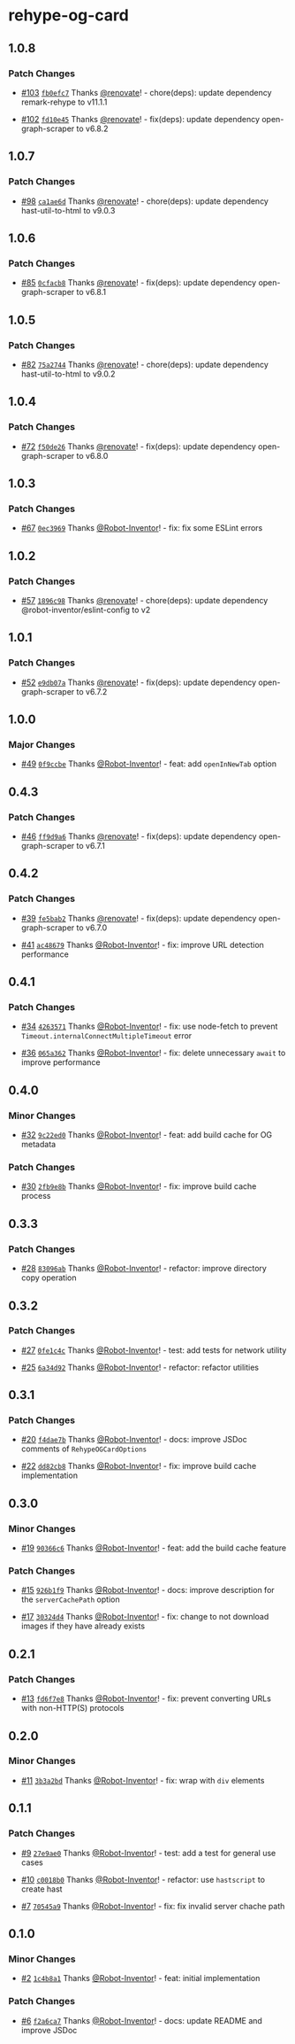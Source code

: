 # rehype-og-card

## 1.0.8

### Patch Changes

-   [#103](https://github.com/Robot-Inventor/rehype-og-card/pull/103) [`fb0efc7`](https://github.com/Robot-Inventor/rehype-og-card/commit/fb0efc761ac530846c1e3d2dbc52cf20eb5a3b85) Thanks [@renovate](https://github.com/apps/renovate)! - chore(deps): update dependency remark-rehype to v11.1.1

-   [#102](https://github.com/Robot-Inventor/rehype-og-card/pull/102) [`fd10e45`](https://github.com/Robot-Inventor/rehype-og-card/commit/fd10e45501492f1d5e7b0482444a7835d1ef862d) Thanks [@renovate](https://github.com/apps/renovate)! - fix(deps): update dependency open-graph-scraper to v6.8.2

## 1.0.7

### Patch Changes

-   [#98](https://github.com/Robot-Inventor/rehype-og-card/pull/98) [`ca1ae6d`](https://github.com/Robot-Inventor/rehype-og-card/commit/ca1ae6dc071507d7aa68abe1864197f6963ebfca) Thanks [@renovate](https://github.com/apps/renovate)! - chore(deps): update dependency hast-util-to-html to v9.0.3

## 1.0.6

### Patch Changes

-   [#85](https://github.com/Robot-Inventor/rehype-og-card/pull/85) [`0cfacb8`](https://github.com/Robot-Inventor/rehype-og-card/commit/0cfacb8a9d86ab3293df787a59eb4ba3caf853bb) Thanks [@renovate](https://github.com/apps/renovate)! - fix(deps): update dependency open-graph-scraper to v6.8.1

## 1.0.5

### Patch Changes

-   [#82](https://github.com/Robot-Inventor/rehype-og-card/pull/82) [`75a2744`](https://github.com/Robot-Inventor/rehype-og-card/commit/75a2744e25cc8995a0b2de78adc27f74978a4e13) Thanks [@renovate](https://github.com/apps/renovate)! - chore(deps): update dependency hast-util-to-html to v9.0.2

## 1.0.4

### Patch Changes

-   [#72](https://github.com/Robot-Inventor/rehype-og-card/pull/72) [`f50de26`](https://github.com/Robot-Inventor/rehype-og-card/commit/f50de265e55699165a96dc506cd9c5ecbc0fa82e) Thanks [@renovate](https://github.com/apps/renovate)! - fix(deps): update dependency open-graph-scraper to v6.8.0

## 1.0.3

### Patch Changes

-   [#67](https://github.com/Robot-Inventor/rehype-og-card/pull/67) [`0ec3969`](https://github.com/Robot-Inventor/rehype-og-card/commit/0ec3969b230d6655a7aae3afa55ba346ab33e8ec) Thanks [@Robot-Inventor](https://github.com/Robot-Inventor)! - fix: fix some ESLint errors

## 1.0.2

### Patch Changes

-   [#57](https://github.com/Robot-Inventor/rehype-og-card/pull/57) [`1896c98`](https://github.com/Robot-Inventor/rehype-og-card/commit/1896c98277c62445391bf445e74c55f80467b8af) Thanks [@renovate](https://github.com/apps/renovate)! - chore(deps): update dependency @robot-inventor/eslint-config to v2

## 1.0.1

### Patch Changes

-   [#52](https://github.com/Robot-Inventor/rehype-og-card/pull/52) [`e9db07a`](https://github.com/Robot-Inventor/rehype-og-card/commit/e9db07a7162410c54f30acfe22d70c232911da58) Thanks [@renovate](https://github.com/apps/renovate)! - fix(deps): update dependency open-graph-scraper to v6.7.2

## 1.0.0

### Major Changes

-   [#49](https://github.com/Robot-Inventor/rehype-og-card/pull/49) [`0f9ccbe`](https://github.com/Robot-Inventor/rehype-og-card/commit/0f9ccbe13ddca30ab05887a93af759e66a7ff0a0) Thanks [@Robot-Inventor](https://github.com/Robot-Inventor)! - feat: add `openInNewTab` option

## 0.4.3

### Patch Changes

-   [#46](https://github.com/Robot-Inventor/rehype-og-card/pull/46) [`ff9d9a6`](https://github.com/Robot-Inventor/rehype-og-card/commit/ff9d9a6c6b4e517dd4e95bc35f1740c43d301031) Thanks [@renovate](https://github.com/apps/renovate)! - fix(deps): update dependency open-graph-scraper to v6.7.1

## 0.4.2

### Patch Changes

-   [#39](https://github.com/Robot-Inventor/rehype-og-card/pull/39) [`fe5bab2`](https://github.com/Robot-Inventor/rehype-og-card/commit/fe5bab23c0f7087555d721b41da4a53f27163346) Thanks [@renovate](https://github.com/apps/renovate)! - fix(deps): update dependency open-graph-scraper to v6.7.0

-   [#41](https://github.com/Robot-Inventor/rehype-og-card/pull/41) [`ac48679`](https://github.com/Robot-Inventor/rehype-og-card/commit/ac486796c2ba97abd9b374e36b47a519d388473e) Thanks [@Robot-Inventor](https://github.com/Robot-Inventor)! - fix: improve URL detection performance

## 0.4.1

### Patch Changes

-   [#34](https://github.com/Robot-Inventor/rehype-og-card/pull/34) [`4263571`](https://github.com/Robot-Inventor/rehype-og-card/commit/4263571ce11b34895ae47e7850c0b44bf05ce980) Thanks [@Robot-Inventor](https://github.com/Robot-Inventor)! - fix: use node-fetch to prevent `Timeout.internalConnectMultipleTimeout` error

-   [#36](https://github.com/Robot-Inventor/rehype-og-card/pull/36) [`065a362`](https://github.com/Robot-Inventor/rehype-og-card/commit/065a3620ec32e9485171f5a31e9fc0f4af84fe53) Thanks [@Robot-Inventor](https://github.com/Robot-Inventor)! - fix: delete unnecessary `await` to improve performance

## 0.4.0

### Minor Changes

-   [#32](https://github.com/Robot-Inventor/rehype-og-card/pull/32) [`9c22ed0`](https://github.com/Robot-Inventor/rehype-og-card/commit/9c22ed0bfabacb5f3861f795bfd1986c4d2a70d8) Thanks [@Robot-Inventor](https://github.com/Robot-Inventor)! - feat: add build cache for OG metadata

### Patch Changes

-   [#30](https://github.com/Robot-Inventor/rehype-og-card/pull/30) [`2fb9e8b`](https://github.com/Robot-Inventor/rehype-og-card/commit/2fb9e8b6f20015b25a92605227e5943f932b06f6) Thanks [@Robot-Inventor](https://github.com/Robot-Inventor)! - fix: improve build cache process

## 0.3.3

### Patch Changes

-   [#28](https://github.com/Robot-Inventor/rehype-og-card/pull/28) [`83096ab`](https://github.com/Robot-Inventor/rehype-og-card/commit/83096ab5b566eb5695c539aef4cc2bf07245d89a) Thanks [@Robot-Inventor](https://github.com/Robot-Inventor)! - refactor: improve directory copy operation

## 0.3.2

### Patch Changes

-   [#27](https://github.com/Robot-Inventor/rehype-og-card/pull/27) [`0fe1c4c`](https://github.com/Robot-Inventor/rehype-og-card/commit/0fe1c4ce3c7020bdb40e06b52df546bbe857c07e) Thanks [@Robot-Inventor](https://github.com/Robot-Inventor)! - test: add tests for network utility

-   [#25](https://github.com/Robot-Inventor/rehype-og-card/pull/25) [`6a34d92`](https://github.com/Robot-Inventor/rehype-og-card/commit/6a34d920811acef7bdea82a140ae509bd7f4b78b) Thanks [@Robot-Inventor](https://github.com/Robot-Inventor)! - refactor: refactor utilities

## 0.3.1

### Patch Changes

-   [#20](https://github.com/Robot-Inventor/rehype-og-card/pull/20) [`f4dae7b`](https://github.com/Robot-Inventor/rehype-og-card/commit/f4dae7b7f2b7690cd044bafa4b89299d52661340) Thanks [@Robot-Inventor](https://github.com/Robot-Inventor)! - docs: improve JSDoc comments of `RehypeOGCardOptions`

-   [#22](https://github.com/Robot-Inventor/rehype-og-card/pull/22) [`dd82cb8`](https://github.com/Robot-Inventor/rehype-og-card/commit/dd82cb88240269594b5682a5cc2606a22312ae89) Thanks [@Robot-Inventor](https://github.com/Robot-Inventor)! - fix: improve build cache implementation

## 0.3.0

### Minor Changes

-   [#19](https://github.com/Robot-Inventor/rehype-og-card/pull/19) [`90366c6`](https://github.com/Robot-Inventor/rehype-og-card/commit/90366c6aab7923bed9e74b14b63a400b388b24df) Thanks [@Robot-Inventor](https://github.com/Robot-Inventor)! - feat: add the build cache feature

### Patch Changes

-   [#15](https://github.com/Robot-Inventor/rehype-og-card/pull/15) [`926b1f9`](https://github.com/Robot-Inventor/rehype-og-card/commit/926b1f9452958876045fffaed8f1039f291655d9) Thanks [@Robot-Inventor](https://github.com/Robot-Inventor)! - docs: improve description for the `serverCachePath` option

-   [#17](https://github.com/Robot-Inventor/rehype-og-card/pull/17) [`30324d4`](https://github.com/Robot-Inventor/rehype-og-card/commit/30324d456640ac90d48e5bcf632e57aa62ab8ce7) Thanks [@Robot-Inventor](https://github.com/Robot-Inventor)! - fix: change to not download images if they have already exists

## 0.2.1

### Patch Changes

-   [#13](https://github.com/Robot-Inventor/rehype-og-card/pull/13) [`fd6f7e8`](https://github.com/Robot-Inventor/rehype-og-card/commit/fd6f7e88a2c5abfb17475d95bae282cf8da0e677) Thanks [@Robot-Inventor](https://github.com/Robot-Inventor)! - fix: prevent converting URLs with non-HTTP(S) protocols

## 0.2.0

### Minor Changes

-   [#11](https://github.com/Robot-Inventor/rehype-og-card/pull/11) [`3b3a2bd`](https://github.com/Robot-Inventor/rehype-og-card/commit/3b3a2bd9ab36a0135db665c0404ed1b858f07a04) Thanks [@Robot-Inventor](https://github.com/Robot-Inventor)! - fix: wrap with `div` elements

## 0.1.1

### Patch Changes

-   [#9](https://github.com/Robot-Inventor/rehype-og-card/pull/9) [`27e9ae0`](https://github.com/Robot-Inventor/rehype-og-card/commit/27e9ae0ed98ecd720f9c8ff9bc3d1c8a2db04442) Thanks [@Robot-Inventor](https://github.com/Robot-Inventor)! - test: add a test for general use cases

-   [#10](https://github.com/Robot-Inventor/rehype-og-card/pull/10) [`c0018b0`](https://github.com/Robot-Inventor/rehype-og-card/commit/c0018b000bb279e542293986e4ededf3f0d234a0) Thanks [@Robot-Inventor](https://github.com/Robot-Inventor)! - refactor: use `hastscript` to create hast

-   [#7](https://github.com/Robot-Inventor/rehype-og-card/pull/7) [`70545a9`](https://github.com/Robot-Inventor/rehype-og-card/commit/70545a9ed3649abe45da7dca3866d5a794e9d768) Thanks [@Robot-Inventor](https://github.com/Robot-Inventor)! - fix: fix invalid server chache path

## 0.1.0

### Minor Changes

-   [#2](https://github.com/Robot-Inventor/rehype-og-card/pull/2) [`1c4b8a1`](https://github.com/Robot-Inventor/rehype-og-card/commit/1c4b8a1653659d14989ed4227c3a4ac235311cbf) Thanks [@Robot-Inventor](https://github.com/Robot-Inventor)! - feat: initial implementation

### Patch Changes

-   [#6](https://github.com/Robot-Inventor/rehype-og-card/pull/6) [`f2a6ca7`](https://github.com/Robot-Inventor/rehype-og-card/commit/f2a6ca7caa752738c1188ee1ad85a33b0212054a) Thanks [@Robot-Inventor](https://github.com/Robot-Inventor)! - docs: update README and improve JSDoc
